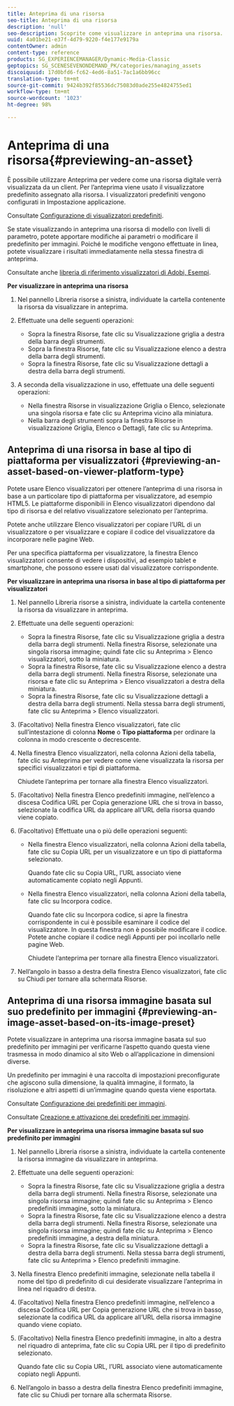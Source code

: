 ```yaml
---
title: Anteprima di una risorsa
seo-title: Anteprima di una risorsa
description: 'null'
seo-description: Scoprite come visualizzare in anteprima una risorsa.
uuid: 4a01be21-e37f-4d79-9220-f4e177e9179a
contentOwner: admin
content-type: reference
products: SG_EXPERIENCEMANAGER/Dynamic-Media-Classic
geptopics: SG_SCENESEVENONDEMAND_PK/categories/managing_assets
discoiquuid: 17d0bfd6-fc62-4ed6-8a51-7ac1a6bb96cc
translation-type: tm+mt
source-git-commit: 9424b392f85536dc75083d0ade255e4824755ed1
workflow-type: tm+mt
source-wordcount: '1023'
ht-degree: 98%

---
```



# Anteprima di una risorsa{#previewing-an-asset}

È possibile utilizzare Anteprima per vedere come una risorsa digitale verrà visualizzata da un client. Per l’anteprima viene usato il visualizzatore predefinito assegnato alla risorsa. I visualizzatori predefiniti vengono configurati in Impostazione applicazione.

Consultate [Configurazione di visualizzatori predefiniti](application-setup.md#configuring_default_viewers).

Se state visualizzando in anteprima una risorsa di modello con livelli di parametro, potete apportare modifiche ai parametri o modificare il predefinito per immagini. Poiché le modifiche vengono effettuate in linea, potete visualizzare i risultati immediatamente nella stessa finestra di anteprima.

Consultate anche [ libreria di riferimento visualizzatori di Adobi, Esempi](https://landing.adobe.com/en/na/dynamic-media/ctir-2755/live-demos.html).

**Per visualizzare in anteprima una risorsa**

1. Nel pannello Libreria risorse a sinistra, individuate la cartella contenente la risorsa da visualizzare in anteprima.
1. Effettuate una delle seguenti operazioni:

   * Sopra la finestra Risorse, fate clic su Visualizzazione griglia a destra della barra degli strumenti. 
   * Sopra la finestra Risorse, fate clic su Visualizzazione elenco a destra della barra degli strumenti. 
   * Sopra la finestra Risorse, fate clic su Visualizzazione dettagli a destra della barra degli strumenti. 

1. A seconda della visualizzazione in uso, effettuate una delle seguenti operazioni:

   * Nella finestra Risorse in visualizzazione Griglia o Elenco, selezionate una singola risorsa e fate clic su Anteprima vicino alla miniatura.
   * Nella barra degli strumenti sopra la finestra Risorse in visualizzazione Griglia, Elenco o Dettagli, fate clic su Anteprima.

## Anteprima di una risorsa in base al tipo di piattaforma per visualizzatori  {#previewing-an-asset-based-on-viewer-platform-type}

Potete usare Elenco visualizzatori per ottenere l’anteprima di una risorsa in base a un particolare tipo di piattaforma per visualizzatore, ad esempio HTML5. Le piattaforme disponibili in Elenco visualizzatori dipendono dal tipo di risorsa e del relativo visualizzatore selezionato per l’anteprima.

Potete anche utilizzare Elenco visualizzatori per copiare l’URL di un visualizzatore o per visualizzare e copiare il codice del visualizzatore da incorporare nelle pagine Web.

Per una specifica piattaforma per visualizzatore, la finestra Elenco visualizzatori consente di vedere i dispositivi, ad esempio tablet e smartphone, che possono essere usati dal visualizzatore corrispondente.

**Per visualizzare in anteprima una risorsa in base al tipo di piattaforma per visualizzatori**

1. Nel pannello Libreria risorse a sinistra, individuate la cartella contenente la risorsa da visualizzare in anteprima.
1. Effettuate una delle seguenti operazioni:

   * Sopra la finestra Risorse, fate clic su Visualizzazione griglia a destra della barra degli strumenti. Nella finestra Risorse, selezionate una singola risorsa immagine; quindi fate clic su Anteprima > Elenco visualizzatori, sotto la miniatura.
   * Sopra la finestra Risorse, fate clic su Visualizzazione elenco a destra della barra degli strumenti. Nella finestra Risorse, selezionate una risorsa e fate clic su Anteprima > Elenco visualizzatori a destra della miniatura.
   * Sopra la finestra Risorse, fate clic su Visualizzazione dettagli a destra della barra degli strumenti. Nella stessa barra degli strumenti, fate clic su Anteprima > Elenco visualizzatori.

1. (Facoltativo) Nella finestra Elenco visualizzatori, fate clic sull’intestazione di colonna **Nome** o **Tipo piattaforma** per ordinare la colonna in modo crescente o decrescente.
1. Nella finestra Elenco visualizzatori, nella colonna Azioni della tabella, fate clic su Anteprima per vedere come viene visualizzata la risorsa per specifici visualizzatori e tipi di piattaforma.

   Chiudete l’anteprima per tornare alla finestra Elenco visualizzatori.

1. (Facoltativo) Nella finestra Elenco predefiniti immagine, nell’elenco a discesa Codifica URL per Copia generazione URL che si trova in basso, selezionate la codifica URL da applicare all’URL della risorsa quando viene copiato.
1. (Facoltativo) Effettuate una o più delle operazioni seguenti:

   * Nella finestra Elenco visualizzatori, nella colonna Azioni della tabella, fate clic su Copia URL per un visualizzatore e un tipo di piattaforma selezionato.

      Quando fate clic su Copia URL, l’URL associato viene automaticamente copiato negli Appunti.

   * Nella finestra Elenco visualizzatori, nella colonna Azioni della tabella, fate clic su Incorpora codice.

      Quando fate clic su Incorpora codice, si apre la finestra corrispondente in cui è possibile esaminare il codice del visualizzatore. In questa finestra non è possibile modificare il codice. Potete anche copiare il codice negli Appunti per poi incollarlo nelle pagine Web.

      Chiudete l’anteprima per tornare alla finestra Elenco visualizzatori.

1. Nell’angolo in basso a destra della finestra Elenco visualizzatori, fate clic su Chiudi per tornare alla schermata Risorse.

## Anteprima di una risorsa immagine basata sul suo predefinito per immagini  {#previewing-an-image-asset-based-on-its-image-preset}

Potete visualizzare in anteprima una risorsa immagine basata sul suo predefinito per immagini per verificarne l’aspetto quando questa viene trasmessa in modo dinamico al sito Web o all’applicazione in dimensioni diverse.

Un predefinito per immagini è una raccolta di impostazioni preconfigurate che agiscono sulla dimensione, la qualità immagine, il formato, la risoluzione e altri aspetti di un’immagine quando questa viene esportata. 

Consultate [Configurazione dei predefiniti per immagini](setting-image-presets.md#setting_up_image_presets).

Consultate [Creazione e attivazione dei predefiniti per immagini](creating-enabling-image-presets.md#creating_and_enabling_image_presets).

**Per visualizzare in anteprima una risorsa immagine basata sul suo predefinito per immagini**

1. Nel pannello Libreria risorse a sinistra, individuate la cartella contenente la risorsa immagine da visualizzare in anteprima.
1. Effettuate una delle seguenti operazioni:

   * Sopra la finestra Risorse, fate clic su Visualizzazione griglia a destra della barra degli strumenti. Nella finestra Risorse, selezionate una singola risorsa immagine; quindi fate clic su Anteprima > Elenco predefiniti immagine, sotto la miniatura.
   * Sopra la finestra Risorse, fate clic su Visualizzazione elenco a destra della barra degli strumenti. Nella finestra Risorse, selezionate una singola risorsa immagine; quindi fate clic su Anteprima > Elenco predefiniti immagine, a destra della miniatura.
   * Sopra la finestra Risorse, fate clic su Visualizzazione dettagli a destra della barra degli strumenti. Nella stessa barra degli strumenti, fate clic su Anteprima > Elenco predefiniti immagine.

1. Nella finestra Elenco predefiniti immagine, selezionate nella tabella il nome del tipo di predefinito di cui desiderate visualizzare l’anteprima in linea nel riquadro di destra.
1. (Facoltativo) Nella finestra Elenco predefiniti immagine, nell’elenco a discesa Codifica URL per Copia generazione URL che si trova in basso, selezionate la codifica URL da applicare all’URL della risorsa immagine quando viene copiato.
1. (Facoltativo) Nella finestra Elenco predefiniti immagine, in alto a destra nel riquadro di anteprima, fate clic su Copia URL per il tipo di predefinito selezionato.

   Quando fate clic su Copia URL, l’URL associato viene automaticamente copiato negli Appunti.

1. Nell’angolo in basso a destra della finestra Elenco predefiniti immagine, fate clic su Chiudi per tornare alla schermata Risorse.

